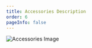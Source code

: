 ```yaml
---
title: Accessories Description
order: 6
pageInfo: false
---
```


![Accessories Image](/image/MX202p.jpg)